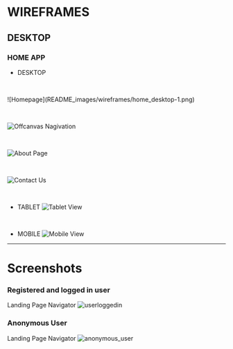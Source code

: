 # WIREFRAMES
## DESKTOP 
### HOME APP
* DESKTOP
<p>&nbsp;</p>
![Homepage](README_images/wireframes/home_desktop-1.png)
<p>&nbsp;</p>

![Offcanvas Nagivation](README_images/wireframes/nav-offcanvas_desktop-1.png)
<p>&nbsp;</p>

![About Page](README_images/wireframes/about_desktop-1.png)
<p>&nbsp;</p>

![Contact Us](README_images/wireframes/contact_us_desktop-1.png)
<p>&nbsp;</p>

* TABLET
![Tablet View](README_images/wireframes/home_app_tablet-1.png)
<p>&nbsp;</p>

* MOBILE
![Mobile View](README_images/wireframes/home_app_mobile-1.png)

<hr>




# Screenshots
### Registered and logged in user 
Landing Page Navigator 
![userloggedin](README_images/offcanvas_loggedin.png)

### Anonymous User
Landing Page Navigator 
![anonymous_user](README_images/offcanvas_not_loggedin.png)